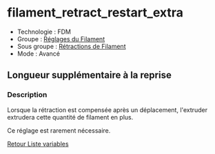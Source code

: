 # filament_retract_restart_extra

* Technologie : FDM
* Groupe : [Réglages du Filament](../filament_settings/filament_settings.md)
* Sous groupe : [Rétractions de Filament](../filament_settings/filament_settings.md#rétractions-de-filament)
* Mode : Avancé

## Longueur supplémentaire à la reprise

### Description

Lorsque la rétraction est compensée après un déplacement, l'extruder extrudera cette quantité de filament en plus. 

Ce réglage est rarement nécessaire.

[Retour Liste variables](variable_list.md)